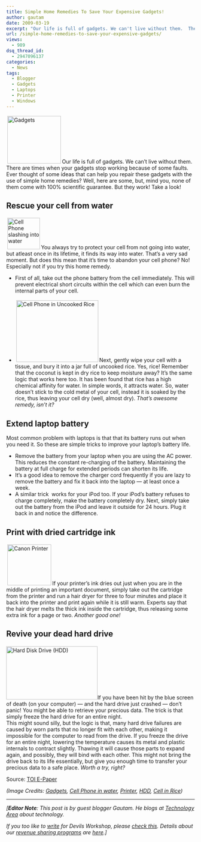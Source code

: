 ```yaml
---
title: Simple Home Remedies To Save Your Expensive Gadgets!
author: gautam
date: 2009-03-19
excerpt: "Our life is full of gadgets. We can't live without them.  There are times when your gadgets stop working because of some faults. Ever thought of some ideas that can help you repair these gadgets with the use of simple home remedies? Well, here are some, but, mind you, none of them come with 100% scientific guarantee. But they work! Take a look!"
url: /simple-home-remedies-to-save-your-expensive-gadgets/
views:
  - 989
dsq_thread_id:
  - 2947096137
categories:
  - News
tags:
  - Blogger
  - Gadgets
  - Laptops
  - Printer
  - Windows
---
```

[<img class="alignright size-medium wp-image-4910" style="margin: 3px;" src="http://cdn.devilsworkshop.org/files/2009/03/gadgets-300x260.jpg" alt="Gadgets" width="143" height="127" />][1]Our life is full of gadgets. We can&#8217;t live without them.  There are times when your gadgets stop working because of some faults. Ever thought of some ideas that can help you repair these gadgets with the use of simple home remedies? Well, here are some, but, mind you, none of them come with 100% scientific guarantee. But they work! Take a look!<!--more-->

## <span><span style="text-align: justify;"><strong>Rescue your cell from water</strong></span></span>

<span><span style="text-align: justify;"><a href="http://cdn.devilsworkshop.org/files/2009/03/oops-cell-phone-slashing-into-water-thumb5060983.jpg"><img class="alignleft size-full wp-image-4911" style="margin: 3px;" src="http://cdn.devilsworkshop.org/files/2009/03/oops-cell-phone-slashing-into-water-thumb5060983.jpg" alt="Cell Phone slashing into water" width="87" height="84" /></a></span></span><span><span style="text-align: justify;">You always try to protect your cell from not going into water, but atleast once in its lifetime, it finds its way into water. That&#8217;s a very sad moment. But does this mean that it’s time to abandon your cell phone? No! Especially not if you try this home remedy.</span></span>

  * First of all, take out the phone battery from the cell immediately. This will prevent electrical short circuits within the cell which can even burn the internal parts of your cell.

  * [<img class="size-medium wp-image-4909 alignright" style="margin: 3px;" src="http://cdn.devilsworkshop.org/files/2009/03/blackberry-in-rice-300x225.jpg" alt="Cell Phone in Uncooked Rice" width="219" height="165" />][2]<span><span style="text-align: justify;">Next, gently wipe your cell with a tissue, and bury it into a jar full of u</span></span><span><span style="text-align: justify;">ncooked rice. </span><span style="text-align: justify;">Yes, rice! Remember that the coconut is kept in dry rice to keep moisture away? It’s the same logic that works here too. It has been found that rice has a high chemical affinity for water. In simple words, it attracts water. So, water doesn&#8217;t stick to the cold metal of your cell, instead it is</span><span style="text-align: justify;"> soaked by the rice, thus leaving your cell dry (well, almost dry). <em>That&#8217;s awesome remedy, isn&#8217;t it?</em></span></span>

## <span><span style="text-align: justify;"><strong>Extend laptop battery</strong></span></span>

<span><span style="text-align: justify;"><strong> </strong>Most common problem with laptops is that that its battery runs out when you need it. So these are simple tricks to improve your laptop&#8217;s battery life.</span></span>

  * <span><span style="text-align: justify;">Remove the battery from your laptop when you are using the AC power. This reduces the constant re-charging of the battery. Maintaining the battery at full charge for extended periods can shorten its life. </span></span>
  * <span><span style="text-align: justify;">It’s a good idea to remove the charger cord frequently if you are lazy to remove the battery and fix it back into the laptop — at least once a week.<br /> </span></span>
  * <span><span style="text-align: justify;">A similar trick  works for your iPod too. If your iPod’s battery refuses to charge completely, make the battery completely </span><span style="text-align: justify;">dry. Next, simply take out the battery from the iPod and leave it outside for 24 hours. Plug it back in and notice the difference.</span></span>

## <span><span style="text-align: justify;"><strong>Print with dried cartridge ink</strong></span></span>

<span><span style="text-align: justify;"><strong> </strong><a href="http://cdn.devilsworkshop.org/files/2009/03/251105_canon_printer.jpg"><img class="alignleft size-medium wp-image-4908" style="margin: 3px;" src="http://cdn.devilsworkshop.org/files/2009/03/251105_canon_printer-300x276.jpg" alt="Canon Printer" width="117" height="109" /></a>If your printer&#8217;s ink dries out just when you are in the middle of printing an important document, simply take out the cartridge from the printer and run a hair dryer for three to four minutes and place it back into the </span><span style="text-align: justify;">printer and print again while it is still warm. Experts say that the hair dryer melts the thick ink inside the cartridge, thus releasing some extra ink for a page or two. <em>Another good one!</em><br /> </span></span>

## <span><span style="text-align: justify;"><strong>Revive your dead hard drive</strong></span></span>

<span><span style="text-align: justify;"><strong> </strong><a href="http://cdn.devilsworkshop.org/files/2009/03/31harddrive.jpg"><img class="alignright size-medium wp-image-4907" style="margin-top: 3px; margin-bottom: 3px;" src="http://cdn.devilsworkshop.org/files/2009/03/31harddrive-300x169.jpg" alt="Hard Disk Drive (HDD)" width="244" height="142" /></a>If you have been hit by the blue screen of death (on your computer) — and the hard drive just crashed — don’t panic! You might be able to retrieve your precious data. The trick is that simply freeze the hard drive for an entire night.<br /> This might sound silly, but the logic is that, many hard drive failures are caused by worn parts that no longer fit with each other, making it impossible for the computer to read from the drive. If you freeze the drive for an entire night, lowering the temperature causes its metal and plastic internals to contract slightly. Thawing it will cause those parts to expand again, and possibly, they will bind with each other. This might not bring the drive back to its life essentially, but give you enough time to transfer your precious data to a safe place. <em>Worth a try, right? </em></span></span>

<span><span style="text-align: justify;">Source: <a href="http://epaper.timesofindia.com/Default/Scripting/ArticleWin.asp?From=Archive&Source=Page&Skin=TOI&BaseHref=TOIM/2009/03/01&PageLabel=18&EntityId=Ar01801&ViewMode=HTML&GZ=T" onclick="_gaq.push(['_trackEvent', 'outbound-article', 'http://epaper.timesofindia.com/Default/Scripting/ArticleWin.asp?From=Archive&Source=Page&Skin=TOI&BaseHref=TOIM/2009/03/01&PageLabel=18&EntityId=Ar01801&ViewMode=HTML&GZ=T', 'TOI E-Paper']);" title="Times of India E-Paper"  target="_blank">TOI E-Paper</a></span></span>

<span><span style="text-align: justify;"><em>(Image Credits: <a href="http://thebackporchstudio.com/" onclick="_gaq.push(['_trackEvent', 'outbound-article', 'http://thebackporchstudio.com/', 'Gadgets']);" target="_blank">Gadgets</a>, <a href="http://www.dreamstime.com/" onclick="_gaq.push(['_trackEvent', 'outbound-article', 'http://www.dreamstime.com/', 'Cell Phone in water']);" target="_blank">Cell Phone in water</a>, <a href="http://www.digitalworldtokyo.com/" onclick="_gaq.push(['_trackEvent', 'outbound-article', 'http://www.digitalworldtokyo.com/', 'Printer']);" target="_blank">Printer</a>, <a href="http://www.pctechguide.com/" onclick="_gaq.push(['_trackEvent', 'outbound-article', 'http://www.pctechguide.com/', 'HDD']);" target="_blank">HDD</a>, <a href="http://www.cellphones.ca/" onclick="_gaq.push(['_trackEvent', 'outbound-article', 'http://www.cellphones.ca/', 'Cell in Rice']);" >Cell in Rice</a>)</em><br /> </span></span>

* * *

*[**Editor Note**: This post is by guest blogger Gautam. He blogs at <a href="http://www.technology-area.com/" onclick="_gaq.push(['_trackEvent', 'outbound-article', 'http://www.technology-area.com/', 'Technology Area']);" >Technology Area</a> about technology.*</p> 

*If you too like to [write][3] for Devils Workshop, please [check this][3]. Details about our [revenue sharing programs][3] are [here][3].]*

 [1]: http://cdn.devilsworkshop.org/files/2009/03/gadgets.jpg
 [2]: http://cdn.devilsworkshop.org/files/2009/03/blackberry-in-rice.jpg
 [3]: http://devilsworkshop.org/join-dw/

